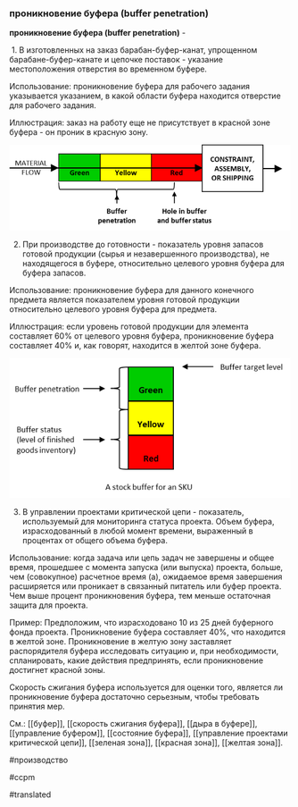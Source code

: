 ### проникновение буфера (buffer penetration)

**проникновение буфера (buffer penetration)** -

 1. В изготовленных на заказ барабан-буфер-канат, упрощенном барабане-буфер-канате и цепочке поставок - указание местоположения отверстия во временном буфере.

Использование: проникновение буфера для рабочего задания указывается указанием, в какой области буфера находится отверстие для рабочего задания.

Иллюстрация: заказ на работу еще не присутствует в красной зоне буфера - он проник в красную зону.

![](images/image48.png)

2. При производстве до готовности - показатель уровня запасов готовой продукции (сырья и незавершенного производства), не находящегося в буфере, относительно целевого уровня буфера для буфера запасов.

Использование: проникновение буфера для данного конечного предмета является показателем уровня готовой продукции относительно целевого уровня буфера для предмета.

Иллюстрация: если уровень готовой продукции для элемента составляет 60% от целевого уровня буфера, проникновение буфера составляет 40% и, как говорят, находится в желтой зоне буфера.

![](images/image57.png)

3. В управлении проектами критической цепи - показатель, используемый для мониторинга статуса проекта. Объем буфера, израсходованный в любой момент времени, выраженный в процентах от общего объема буфера.

Использование: когда задача или цепь задач не завершены и общее время, прошедшее с момента запуска (или выпуска) проекта, больше, чем (совокупное) расчетное время (а), ожидаемое время завершения расширяется или проникает в связанный питатель или буфер проекта. Чем выше процент проникновения буфера, тем меньше остаточная защита для проекта.

Пример: Предположим, что израсходовано 10 из 25 дней буферного фонда проекта. Проникновение буфера составляет 40%, что находится в желтой зоне. Проникновение в желтую зону заставляет распорядителя буфера исследовать ситуацию и, при необходимости, спланировать, какие действия предпринять, если проникновение достигнет красной зоны.

Скорость сжигания буфера используется для оценки того, является ли проникновение буфера достаточно серьезным, чтобы требовать принятия мер.

См.: [[буфер]], [[скорость сжигания буфера]], [[дыра в буфере]], [[управление буфером]], [[состояние буфера]], [[управление проектами критической цепи]], [[зеленая зона]], [[красная зона]], [[желтая зона]].

#производство

#ccpm

#translated
